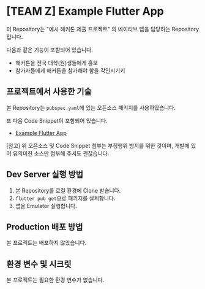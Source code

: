 # [TEAM Z] Example Flutter App

이 Repository는 "예시 해커톤 제출 프로젝트" 의 네이티브 앱을 담당하는 Repository 입니다.

다음과 같은 기능이 포함되어 있습니다.

- 해커톤을 전국 대학(원)생들에게 홍보
- 참가자들에게 해커톤을 참가해야 함을 각인시기키

## 프로젝트에서 사용한 기술

본 Repository는 `pubspec.yaml`에 있는 오픈소스 패키지를 사용하였습니다.

또 다음 Code Snippet이 포함되어 있습니다.

- [Example Flutter App](https://blog.logrocket.com/flutter-cupertino-tutorial-build-ios-apps-native/)

[참고] 위 오픈소스 및 Code Snippet 첨부는 부정행위 방지를 위한 것이며, 개발에 있어 유의미한 소스만 첨부해 주셔도 괜찮습니다.

## Dev Server 실행 방법

1. 본 Repository를 로컬 환경에 Clone 받습니다.
2. `flutter pub get`으로 패키지를 설치합니다.
3. 앱을 Emulator 실행합니다.

## Production 배포 방법

본 프로젝트는 배포하지 않았습니다.

## 환경 변수 및 시크릿

본 프로젝트는 필요한 환경 변수가 없습니다.

